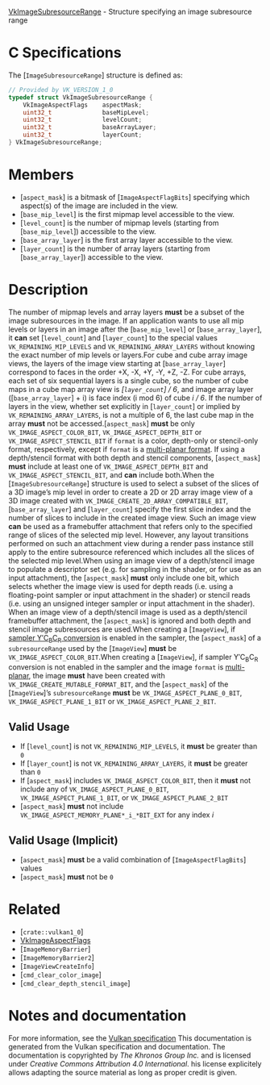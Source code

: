 [VkImageSubresourceRange](https://www.khronos.org/registry/vulkan/specs/1.3-extensions/man/html/VkImageSubresourceRange.html) - Structure specifying an image subresource range

# C Specifications
The [`ImageSubresourceRange`] structure is defined as:
```c
// Provided by VK_VERSION_1_0
typedef struct VkImageSubresourceRange {
    VkImageAspectFlags    aspectMask;
    uint32_t              baseMipLevel;
    uint32_t              levelCount;
    uint32_t              baseArrayLayer;
    uint32_t              layerCount;
} VkImageSubresourceRange;
```

# Members
- [`aspect_mask`] is a bitmask of [`ImageAspectFlagBits`] specifying which aspect(s) of the image are included in the view.
- [`base_mip_level`] is the first mipmap level accessible to the view.
- [`level_count`] is the number of mipmap levels (starting from [`base_mip_level`]) accessible to the view.
- [`base_array_layer`] is the first array layer accessible to the view.
- [`layer_count`] is the number of array layers (starting from [`base_array_layer`]) accessible to the view.

# Description
The number of mipmap levels and array layers  **must**  be a subset of the image
subresources in the image.
If an application wants to use all mip levels or layers in an image after
the [`base_mip_level`] or [`base_array_layer`], it  **can**  set [`level_count`]
and [`layer_count`] to the special values `VK_REMAINING_MIP_LEVELS` and
`VK_REMAINING_ARRAY_LAYERS` without knowing the exact number of mip
levels or layers.For cube and cube array image views, the layers of the image view starting
at [`base_array_layer`] correspond to faces in the order +X, -X, +Y, -Y, +Z,
-Z.
For cube arrays, each set of six sequential layers is a single cube, so the
number of cube maps in a cube map array view is *[`layer_count`] / 6*, and
image array layer ([`base_array_layer`] +  i) is face index
(i mod 6) of cube *i / 6*.
If the number of layers in the view, whether set explicitly in
[`layer_count`] or implied by `VK_REMAINING_ARRAY_LAYERS`, is not a
multiple of 6, the last cube map in the array  **must**  not be accessed.[`aspect_mask`] **must**  be only `VK_IMAGE_ASPECT_COLOR_BIT`,
`VK_IMAGE_ASPECT_DEPTH_BIT` or `VK_IMAGE_ASPECT_STENCIL_BIT` if
`format` is a color, depth-only or stencil-only format,
respectively, except if `format` is a
[multi-planar format](https://www.khronos.org/registry/vulkan/specs/1.3-extensions/html/vkspec.html#formats-requiring-sampler-ycbcr-conversion).
If using a depth/stencil format with both depth and stencil components,
[`aspect_mask`] **must**  include at least one of
`VK_IMAGE_ASPECT_DEPTH_BIT` and `VK_IMAGE_ASPECT_STENCIL_BIT`, and
 **can**  include both.When the [`ImageSubresourceRange`] structure is used to select a subset
of the slices of a 3D image’s mip level in order to create a 2D or 2D array
image view of a 3D image created with
`VK_IMAGE_CREATE_2D_ARRAY_COMPATIBLE_BIT`, [`base_array_layer`] and
[`layer_count`] specify the first slice index and the number of slices to
include in the created image view.
Such an image view  **can**  be used as a framebuffer attachment that refers only
to the specified range of slices of the selected mip level.
However, any layout transitions performed on such an attachment view during
a render pass instance still apply to the entire subresource referenced
which includes all the slices of the selected mip level.When using an image view of a depth/stencil image to populate a descriptor
set (e.g. for sampling in the shader, or for use as an input attachment),
the [`aspect_mask`] **must**  only include one bit, which selects whether the
image view is used for depth reads (i.e. using a floating-point sampler or
input attachment in the shader) or stencil reads (i.e. using an unsigned
integer sampler or input attachment in the shader).
When an image view of a depth/stencil image is used as a depth/stencil
framebuffer attachment, the [`aspect_mask`] is ignored and both depth and
stencil image subresources are used.When creating a [`ImageView`], if [sampler
Y′C<sub>B</sub>C<sub>R</sub> conversion](https://www.khronos.org/registry/vulkan/specs/1.3-extensions/html/vkspec.html#samplers-YCbCr-conversion) is enabled in the sampler, the [`aspect_mask`] of a
`subresourceRange` used by the [`ImageView`] **must**  be
`VK_IMAGE_ASPECT_COLOR_BIT`.When creating a [`ImageView`], if sampler Y′C<sub>B</sub>C<sub>R</sub> conversion is not
enabled in the sampler and the image `format` is
[multi-planar](https://www.khronos.org/registry/vulkan/specs/1.3-extensions/html/vkspec.html#formats-requiring-sampler-ycbcr-conversion), the image  **must** 
have been created with `VK_IMAGE_CREATE_MUTABLE_FORMAT_BIT`, and the
[`aspect_mask`] of the [`ImageView`]’s `subresourceRange` **must**  be
`VK_IMAGE_ASPECT_PLANE_0_BIT`, `VK_IMAGE_ASPECT_PLANE_1_BIT` or
`VK_IMAGE_ASPECT_PLANE_2_BIT`.
## Valid Usage
-    If [`level_count`] is not `VK_REMAINING_MIP_LEVELS`, it  **must**  be greater than `0`
-    If [`layer_count`] is not `VK_REMAINING_ARRAY_LAYERS`, it  **must**  be greater than `0`
-    If [`aspect_mask`] includes `VK_IMAGE_ASPECT_COLOR_BIT`, then it  **must**  not include any of `VK_IMAGE_ASPECT_PLANE_0_BIT`, `VK_IMAGE_ASPECT_PLANE_1_BIT`, or `VK_IMAGE_ASPECT_PLANE_2_BIT`
-  [`aspect_mask`] **must**  not include `VK_IMAGE_ASPECT_MEMORY_PLANE*_i_*BIT_EXT` for any index *i*

## Valid Usage (Implicit)
-  [`aspect_mask`] **must**  be a valid combination of [`ImageAspectFlagBits`] values
-  [`aspect_mask`] **must**  not be `0`

# Related
- [`crate::vulkan1_0`]
- [VkImageAspectFlags]()
- [`ImageMemoryBarrier`]
- [`ImageMemoryBarrier2`]
- [`ImageViewCreateInfo`]
- [`cmd_clear_color_image`]
- [`cmd_clear_depth_stencil_image`]

# Notes and documentation
For more information, see the [Vulkan specification](https://www.khronos.org/registry/vulkan/specs/1.3-extensions/html/vkspec.html)
This documentation is generated from the Vulkan specification and documentation.
The documentation is copyrighted by *The Khronos Group Inc.* and is licensed under *Creative Commons Attribution 4.0 International*.
his license explicitely allows adapting the source material as long as proper credit is given.
        